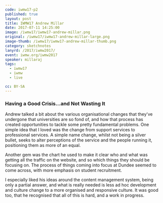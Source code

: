 ```yaml
---
code: iwmw17-p2
published: true
layout: post
title: IWMW17 Andrew Millar
date: 2017-07-11 14:25:00
image: /iwmw17/iwmw17-andrew-millar.png
original: /iwmw17/iwmw17-andrew-millar-large.png
image-thumb: /iwmw17/iwmw17-andrew-millar-thumb.png
category: sketchnotes
lanyrd: /2017/iwmw2017/
event: iwmw.org/iwmw2017
speaker: millaraj
tags:
  - iwmw17
  - iwmw
  - live

cc: BY-SA
---
```

### Having a Good Crisis...and Not Wasting It 

Andrew talked a bit about the various organisational changes that they've undergone that universities are so fond of, and how that process has created opportunities to tackle some pretty fundamental problems. One simple idea that I loved was the change from support services to professional services. A simple name change, whilst not being a silver bullet, seeks to alter perceptions of the service and the people running it, positioning them as more of an equal.

Another gem was the chart he used to make it clear who and what was getting all the traffic on the website, and so which things they should be focusing on. The process of things coming into focus at Dundee seemed to come across, with more emphasis on student recruitment.

I especially liked his ideas around the content management system, being only a partial answer, and what is really needed is less ad hoc development and culture change to a more organised and responsive culture. It was good too, that he recognised that all of this is hard, and a work in progress.
